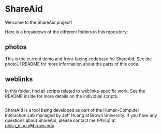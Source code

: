 # ShareAid
Welcome to the ShareAid project! 

Here is a breakdown of the different folders in this repository:

## photos
This is the current demo and front-facing codebase for ShareAid. See the photoUI README for more information about the parts of this code.

## weblinks
In this folder, find all scripts related to weblinks-specific work. See the README inside for more details on the individual scripts.

## 
ShareAid is a tool being developed as part of the Human-Computer Interaction Lab managed by Jeff Huang at Brown University. If you have any questions about ShareAid, please contact me (Philip) at [philip_hinch@brown.edu](mailto:philip_hinch@brown.edu). 


